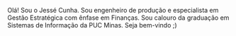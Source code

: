 Olá! Sou o Jessé Cunha. 
Sou engenheiro de produção e especialista em Gestão Estratégica com ênfase em Finanças. 
Sou calouro da graduação em Sistemas de Informação da PUC Minas.
Seja bem-vindo ;)
